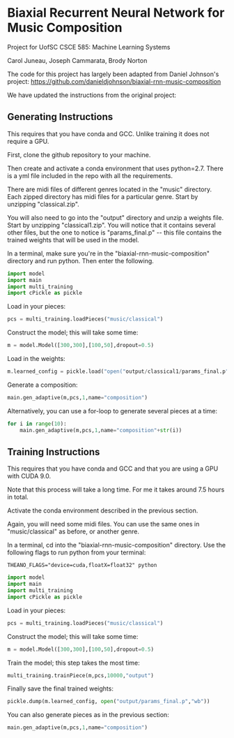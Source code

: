 # Biaxial Recurrent Neural Network for Music Composition

Project for UofSC CSCE 585: Machine Learning Systems

Carol Juneau, Joseph Cammarata, Brody Norton

The code for this project has largely been adapted from Daniel Johnson's project: https://github.com/danieldjohnson/biaxial-rnn-music-composition

We have updated the instructions from the original project:

## Generating Instructions
This requires that you have conda and GCC. Unlike training it does not require a GPU.

First, clone the github repository to your machine.

Then create and activate a conda environment that uses python=2.7. There is a yml file included in the repo with all the requirements.

There are midi files of different genres located in the "music" directory. Each zipped directory has midi files for a particular genre. Start by unzipping "classical.zip".

You will also need to go into the "output" directory and unzip a weights file. Start by unzipping "classical1.zip". You will notice that it contains several other files, but the one to notice is "params_final.p" -- this file contains the trained weights that will be used in the model.

In a terminal, make sure you're in the "biaxial-rnn-music-composition" directory and run python. Then enter the following.
```python
import model
import main
import multi_training
import cPickle as pickle
```
Load in your pieces:
```python
pcs = multi_training.loadPieces("music/classical")
```
Construct the model; this will take some time:
```python
m = model.Model([300,300],[100,50],dropout=0.5)
```
Load in the weights:
```python
m.learned_config = pickle.load("open("output/classical1/params_final.p","rb"))
```
Generate a composition:
```python
main.gen_adaptive(m,pcs,1,name="composition")
```
Alternatively, you can use a for-loop to generate several pieces at a time:
```python
for i in range(10):
    main.gen_adaptive(m,pcs,1,name="composition"+str(i))
```


## Training Instructions

This requires that you have conda and GCC and that you are using a GPU with CUDA 9.0.

Note that this process will take a long time. For me it takes around 7.5 hours in total. 

Activate the conda environment described in the previous section. 

Again, you will need some midi files. You can use the same ones in "music/classical" as before, or another genre. 

In a terminal, cd into the "biaxial-rnn-music-composition" directory. Use the following flags to run python from your terminal:
```
THEANO_FLAGS="device=cuda,floatX=float32" python
```
```python
import model
import main
import multi_training
import cPickle as pickle
```
Load in your pieces:
```python
pcs = multi_training.loadPieces("music/classical")
```
Construct the model; this will take some time:
```python
m = model.Model([300,300],[100,50],dropout=0.5)
```
Train the model; this step takes the most time:
```python
multi_training.trainPiece(m,pcs,10000,"output")
```
Finally save the final trained weights:
```python
pickle.dump(m.learned_config, open("output/params_final.p","wb"))
```
You can also generate pieces as in the previous section:
```python
main.gen_adaptive(m,pcs,1,name="composition")
```
